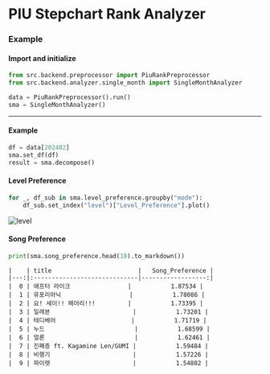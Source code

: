 # PIU Stepchart Rank Analyzer

### Example

#### Import and initialize
```python
from src.backend.preprocessor import PiuRankPreprocessor
from src.backend.analyzer.single_month import SingleMonthAnalyzer

data = PiuRankPreprocessor().run()
sma = SingleMonthAnalyzer()
```
---
#### Example
```python
df = data[202402]
sma.set_df(df)
result = sma.decompose()
```

#### Level Preference
```python
for _, df_sub in sma.level_preference.groupby("mode"):
    df_sub.set_index("level")["Level_Preference"].plot()
```
![level](https://github.com/mesomatics/piu_stepchart_rank_analyzer/assets/68718172/4bcbd8d8-e9e1-4a84-b984-6848ada48034)

#### Song Preference
```python
print(sma.song_preference.head(10).to_markdown())
```
```
|    | title                        |   Song_Preference |
|---:|:-----------------------------|------------------:|
|  0 | 애프터 라이크                |           1.87534 |
|  1 | 유포리아닉                   |           1.78086 |
|  2 | 요! 세이!! 페어리!!!         |           1.73395 |
|  3 | 일레븐                       |           1.73201 |
|  4 | 테디베어                     |           1.71719 |
|  5 | 누드                         |           1.68599 |
|  6 | 얼론                         |           1.62461 |
|  7 | 진폐증 ft. Kagamine Len/GUMI |           1.59484 |
|  8 | 비행기                       |           1.57226 |
|  9 | 파이렛                       |           1.54802 |
```

